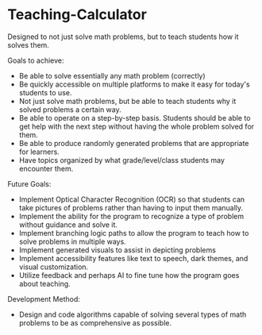 # Teaching-Calculator
Designed to not just solve math problems, but to teach students how it solves them.


Goals to achieve:
  - Be able to solve essentially any math problem (correctly)
  - Be quickly accessible on multiple platforms to make it easy for today's students to use.
  - Not just solve math problems, but be able to teach students why it solved problems a certain way.
  - Be able to operate on a step-by-step basis. Students should be able to get help with the next step without having the whole problem solved for them.
  - Be able to produce randomly generated problems that are appropriate for learners.
  - Have topics organized by what grade/level/class students may encounter them.


Future Goals:
  - Implement Optical Character Recognition (OCR) so that students can take pictures of problems rather than having to input them manually.
  - Implement the ability for the program to recognize a type of problem without guidance and solve it.
  - Implement branching logic paths to allow the program to teach how to solve problems in multiple ways.
  - Implement generated visuals to assist in depicting problems
  - Implement accessibility features like text to speech, dark themes, and visual customization.
  - Utilize feedback and perhaps AI to fine tune how the program goes about teaching.



Development Method:
  - Design and code algorithms capable of solving several types of math problems to be as comprehensive as possible.
